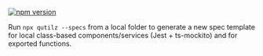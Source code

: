 [![npm version](https://d25lcipzij17d.cloudfront.net/badge.svg?id=js&type=6&v=0.1.1&x2=0)](https://www.npmjs.com/package/qutilz)

Run 
``npx qutilz --specs`` from a local folder to generate a new spec template for local class-based components/services 
(Jest + ts-mockito) and for exported functions.




